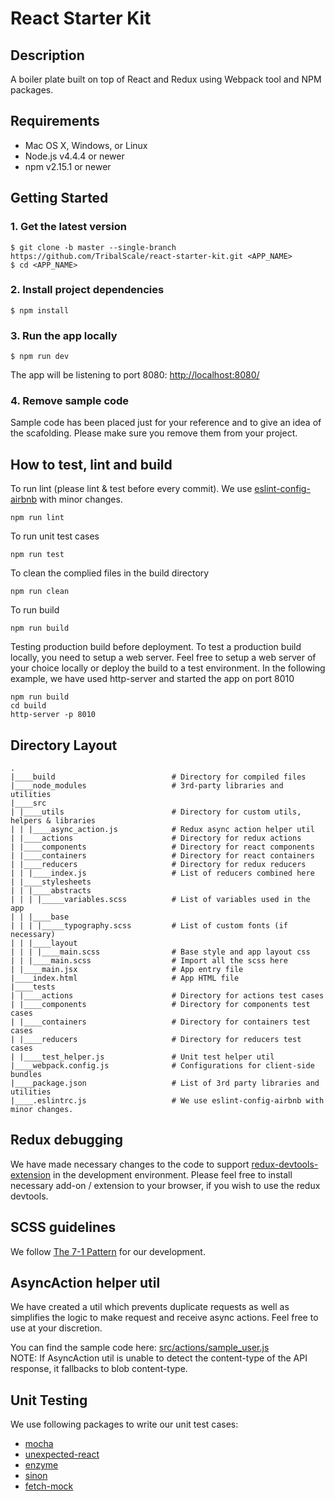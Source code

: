 # React Starter Kit

## Description

A boiler plate built on top of React and Redux using Webpack tool and NPM packages.

## Requirements

- Mac OS X, Windows, or Linux
- Node.js v4.4.4 or newer
- npm v2.15.1 or newer


## Getting Started
### 1. Get the latest version

```
$ git clone -b master --single-branch https://github.com/TribalScale/react-starter-kit.git <APP_NAME>
$ cd <APP_NAME>
```

### 2. Install project dependencies

```
$ npm install
```

### 3. Run the app locally
```
$ npm run dev
```
The app will be listening to port 8080: [http://localhost:8080/](http://localhost:8080/)

### 4. Remove sample code
Sample code has been placed just for your reference and to give an idea of the scafolding. Please make sure you remove them from your project.


## How to test, lint and build

To run lint (please lint & test before every commit). We use [eslint-config-airbnb](https://github.com/airbnb/javascript/tree/master/packages/eslint-config-airbnb) with minor changes.
```
npm run lint
```

To run unit test cases
```
npm run test
```

To clean the complied files in the build directory
```
npm run clean
```

To run build
```
npm run build
```

Testing production build before deployment. To test a production build locally, you need to setup a web server. Feel free to setup a web server of your choice locally or deploy the build to a test environment. In the following example, we have used http-server and started the app on port 8010
```
npm run build
cd build
http-server -p 8010
```

## Directory Layout
```
.
|____build 							# Directory for compiled files
|____node_modules					# 3rd-party libraries and utilities
|____src
| |____utils						# Directory for custom utils, helpers & libraries
| | |____async_action.js			# Redux async action helper util
| |____actions						# Directory for redux actions
| |____components					# Directory for react components
| |____containers					# Directory for react containers
| |____reducers						# Directory for redux reducers
| | |____index.js					# List of reducers combined here
| |____stylesheets
| | |____abstracts
| | | |_____variables.scss			# List of variables used in the app
| | |____base
| | | |_____typography.scss			# List of custom fonts (if necessary)
| | |____layout
| | | |____main.scss				# Base style and app layout css
| | |____main.scss					# Import all the scss here
| |____main.jsx						# App entry file
|____index.html						# App HTML file
|____tests
| |____actions						# Directory for actions test cases
| |____components					# Directory for components test cases
| |____containers					# Directory for containers test cases
| |____reducers						# Directory for reducers test cases
| |____test_helper.js				# Unit test helper util
|____webpack.config.js				# Configurations for client-side bundles
|____package.json					# List of 3rd party libraries and utilities
|____.eslintrc.js 					# We use eslint-config-airbnb with minor changes.
```

## Redux debugging
We have made necessary changes to the code to support [redux-devtools-extension](http://zalmoxisus.github.io/redux-devtools-extension/) in the development environment. Please feel free to install necessary add-on / extension to your browser, if you wish to use the redux devtools.

## SCSS guidelines
We follow [The 7-1 Pattern](https://sass-guidelin.es/#the-7-1-pattern) for our development.

## AsyncAction helper util
We have created a util which prevents duplicate requests as well as simplifies the logic to make request and receive async actions. Feel free to use at your discretion.

You can find the sample code here: [src/actions/sample_user.js](./src/actions/sample_user.js)<br>
NOTE: If AsyncAction util is unable to detect the content-type of the API response, it fallbacks to blob content-type.

## Unit Testing
We use following packages to write our unit test cases:
* [mocha](https://www.npmjs.com/package/mocha)
* [unexpected-react](https://www.npmjs.com/package/unexpected-react)
* [enzyme](https://www.npmjs.com/package/enzyme)
* [sinon](https://www.npmjs.com/package/sinon)
* [fetch-mock](https://www.npmjs.com/package/fetch-mock)
